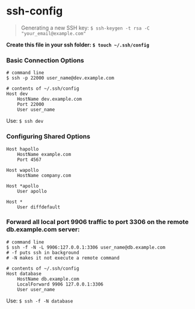 # ssh-config
> Generating a new SSH key: `$ ssh-keygen -t rsa -C "your_email@example.com"`


**Create this file in your ssh folder: `$ touch ~/.ssh/config`**
### Basic Connection Options
```shell
# command line
$ ssh -p 22000 user_name@dev.example.com
```
```config
# contents of ~/.ssh/config
Host dev
    HostName dev.example.com
    Port 22000
    User user_name
```
Use: `$ ssh dev`

### Configuring Shared Options
```config
Host hapollo
    HostName example.com
    Port 4567

Host wapollo
    HostName company.com

Host *apollo
    User apollo

Host *
    User diffdefault
```


### Forward all local port 9906 traffic to port 3306 on the remote db.example.com server:
```shell
# command line
$ ssh -f -N -L 9906:127.0.0.1:3306 user_name@db.example.com
# -f puts ssh in background
# -N makes it not execute a remote command
```
```config
# contents of ~/.ssh/config
Host database
    HostName db.example.com
    LocalForward 9906 127.0.0.1:3306
    User user_name
```
Use: `$ ssh -f -N database`


